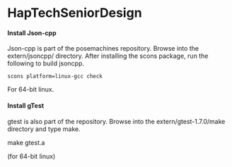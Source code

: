 # HapTechSeniorDesign

#### Install Json-cpp

Json-cpp is part of the posemachines repository. Browse into the extern/jsoncpp/ directory. After installing the scons package, run the following to build jsoncpp.

`scons platform=linux-gcc check`

For 64-bit linux.

#### Install gTest

gtest is also part of the repository. Browse into the extern/gtest-1.7.0/make directory and type make. 

make gtest.a

(for 64-bit linux)
